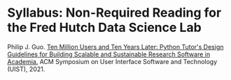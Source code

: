 # Syllabus: Non-Required Reading for the Fred Hutch Data Science Lab

Philip J. Guo. 
[Ten Million Users and Ten Years Later: Python Tutor's Design Guidelines for Building Scalable and Sustainable Research Software in Academia.](https://pg.ucsd.edu/publications/Python-Tutor-scalable-sustainable-research-software_UIST-2021.pdf)
ACM Symposium on User Interface Software and Technology (UIST), 2021.
